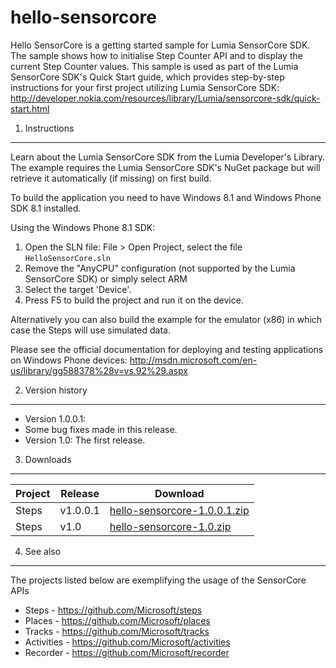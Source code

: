 hello-sensorcore
================

Hello SensorCore is a getting started sample for Lumia SensorCore SDK. The sample shows how to initialise Step Counter API and to display the current Step Counter values. This sample is used as part of the Lumia SensorCore SDK's Quick Start guide, which provides step-by-step instructions for your first project utilizing Lumia SensorCore SDK: http://developer.nokia.com/resources/library/Lumia/sensorcore-sdk/quick-start.html
 

1. Instructions
--------------------------------------------------------------------------------

Learn about the Lumia SensorCore SDK from the Lumia Developer's Library. The
example requires the Lumia SensorCore SDK's NuGet package but will retrieve it
automatically (if missing) on first build.

To build the application you need to have Windows 8.1 and Windows Phone SDK 8.1
installed.

Using the Windows Phone 8.1 SDK:

1. Open the SLN file: File > Open Project, select the file `HelloSensorCore.sln`
2. Remove the "AnyCPU" configuration (not supported by the Lumia SensorCore SDK)
or simply select ARM
3. Select the target 'Device'.
4. Press F5 to build the project and run it on the device.

Alternatively you can also build the example for the emulator (x86) in which case
the Steps will use simulated data.

Please see the official documentation for
deploying and testing applications on Windows Phone devices:
http://msdn.microsoft.com/en-us/library/gg588378%28v=vs.92%29.aspx

2. Version history
--------------------------------------------------------------------------------

* Version 1.0.0.1: 
 * Some bug fixes made in this release.
* Version 1.0: The first release.

3. Downloads
---------

| Project | Release | Download |
| ------- | --------| -------- |
| Steps | v1.0.0.1 | [hello-sensorcore-1.0.0.1.zip](https://github.com/Microsoft/hello-sensorcore/archive/v1.0.0.1.zip) |
| Steps | v1.0 | [hello-sensorcore-1.0.zip](https://github.com/Microsoft/hello-sensorcore/archive/v1.0.zip) |

4. See also
--------------------------------------------------------------------------------

The projects listed below are exemplifying the usage of the SensorCore APIs

* Steps -  https://github.com/Microsoft/steps
* Places - https://github.com/Microsoft/places
* Tracks - https://github.com/Microsoft/tracks
* Activities - https://github.com/Microsoft/activities
* Recorder - https://github.com/Microsoft/recorder

